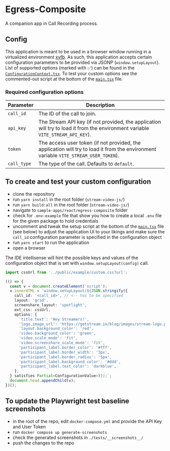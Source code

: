 # Egress-Composite

A companion app in Call Recording process.

## Config

This application is meant to be used in a browser window running in a virtualized environment [xvfb](https://en.wikipedia.org/wiki/Xvfb).
As such, this application accepts certain configuration parameters to be provided via JSONP (`window.setupLayout`). List of supported options (marked with ✅) can be found in the [`ConfigurationContext.tsx`](./src/ConfigurationContext.tsx). To test your custom options see the commented-out script at the bottom of the [`main.tsx`](./src/main.tsx) file.

### Required configuration options

| **Parameter** | **Description**                                                                                                                      |
| ------------- | ------------------------------------------------------------------------------------------------------------------------------------ |
| `call_id`     | The ID of the call to join.                                                                                                          |
| `api_key`     | The Stream API key (if not provided, the application will try to load it from the environment variable `VITE_STREAM_API_KEY`).       |
| `token`       | The access user token (if not provided, the application will try to load it from the environment variable `VITE_STREAM_USER_TOKEN`). |
| `call_type`   | The type of the call. Defaults to `default`.                                                                                         |

## To create and test your custom configuration

- clone the repository
- run `yarn install` in the root folder (`stream-video-js/`)
- run `yarn build:all` in the root folder (`stream-video-js/`)
- navigate to `sample-apps/react/egress-composite` folder
- check for `.env-example` file that show you how to create a local `.env` file for the given package to hold credentials
- uncomment and tweak the setup script at the bottom of the [`main.tsx`](./src/main.tsx) file (see below) to adjust the application UI to your likings and make sure the `call_id` configuration parameter is specified in the configuration object
- run `yarn start` to run the application
- open a browser

The IDE intellisense will hint the possible keys and values of the configuration object that is set with `window.setupLayout(config)` call.

```ts
import cssUrl from '../public/example/custom.css?url';

(() => {
  const v = document.createElement('script');
  v.innerHTML = `window.setupLayout(${JSON.stringify({
    call_id: '<call_id>', // <-- has to be specified
    layout: 'grid',
    screenshare_layout: 'spotlight',
    ext_css: cssUrl,
    options: {
      'title.text': 'Hey Streamers!',
      'logo.image_url': 'https://getstream.io/blog/images/stream-logo.png',
      'layout.background_color': 'red',
      'video.background_color': 'green',
      'video.scale_mode': 'fit',
      'video.screenshare_scale_mode': 'fit',
      'participant_label.border_color': '#fff',
      'participant_label.border_width': '3px',
      'participant_label.border_radius': '5px',
      'participant_label.background_color': '#ddd',
      'participant_label.text_color': 'darkblue',
    },
  } satisfies Partial<ConfigurationValue>)});`;
  document.head.appendChild(v);
})();
```

## To update the Playwright test baseline screenshots

- in the root of the repo, edit `docker-compose.yml` and provide the API Key and User Token
- run `docker compose up generate-screenshots`
- check the generated screenshots in `./tests/__screenshots__/`
- push the changes to the repo
